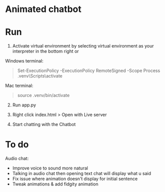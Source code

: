 # Animated chatbot


# Run
1. Activate virtual environment by selecting virtual environment as your interpreter in the bottom right or

Windows terminal:
> Set-ExecutionPolicy -ExecutionPolicy RemoteSigned -Scope Process
> .venv\Scripts\activate

Mac terminal:
> source .venv/bin/activate

2. Run app.py

3. Right click index.html > Open with Live server

4. Start chatting with the Chatbot


# To do
Audio chat:
- Improve voice to sound more natural
- Talking in audio chat then opening text chat will display what u said
- Fix issue where animation doesn't display for initial sentence
- Tweak animations & add fidgity animation
